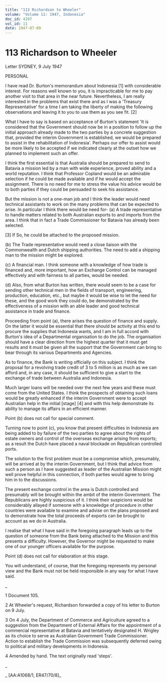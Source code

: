 ```yaml
---
title: "113 Richardson to Wheeler"
volume: "Volume 11: 1947, Indonesia"
doc_id: 4297
vol_id: 11
date: 1947-07-09
---
```


# 113 Richardson to Wheeler

Letter SYDNEY, 9 July 1947

PERSONAL

I have read Dr. Burton's memorandum about Indonesia [1] with considerable interest. For reasons well known to you, it is impracticable for me to pay another visit to that area in the near future. Nevertheless, I am really interested in the problems that exist there and as I was a 'Treasury Representative' for a time I am taking the liberty of making the following observations and leaving it to you to use them as you see fit. [2]

What I have to say is based on acceptance of Burton's statement 'It is considered that the Government should now be in a position to follow up the initial approach already made to the two parties by a concrete suggestion that, provided the interim Government is established, we would be prepared to assist in the rehabilitation of Indonesia'. Perhaps our offer to assist would be more likely to be accepted if we indicated clearly at the outset how we planned to implement such an offer.

I think the first essential is that Australia should be prepared to send to Batavia a mission led by a man with wide experience, proved ability and a world reputation. I think that Professor Copland would be an admirable selection if he could be made available and if he would accept the assignment. There is no need for me to stress the value his advice would be to both parties if they could be persuaded to seek his assistance.

But the mission is not a one-man job and I think the leader would need technical assistants to work on the many problems that can be expected to arise. In particular I think there would be need for- (a) A trade representative to handle matters related to both Australian exports to and imports from the area. I think that in fact a Trade Commissioner for Batavia has already been selected.

[3] If So, he could be attached to the proposed mission.

(b) The Trade representative would need a close liaison with the Commonwealth and Dutch shipping authorities. The need to add a shipping man to the mission might be explored.

(c) A financial man. I think someone with a knowledge of how trade is financed and, more important, how an Exchange Control can be managed effectively and with fairness to all parties, would be needed.

(d) Also, from what Burton has written, there would seem to be a case for sending other technical men in the fields of transport, engineering, production, education, etc., but maybe it would be wise to let the need for these, and the good work they could do, be demonstrated by the effectiveness of a mission with an able leader and good technical assistance in trade and finance.

Proceeding from point (a), there arises the question of finance and supply. On the latter it would be essential that there should be activity at this end to procure the supplies that Indonesia wants, and I am in full accord with Burton's idea of a Departmental organisation to do the job. The organisation should have a clear direction from the highest quarter that it must get results and it must be given all the support that the Government can bring to bear through its various Departments and Agencies.

As to finance, the Bank is writing officially on this subject. I think the proposal for a revolving trade credit of 3 to 5 million is as much as we can afford and, in any case, it should be sufficient to give a start to the exchange of trade between Australia and Indonesia.

Much larger loans will be needed over the next few years and these must come from the United States. I think the prospects of obtaining such loans would be greatly enhanced if the interim Government were to accept Australian help in the initial [stage] [4] and with this help demonstrate its ability to manage its affairs in an efficient manner.

Point (b) does not call for special comment.

Turning now to point (c), you know that present difficulties in Indonesia are being added to by failure of the two parties to agree about the rights of estate owners and control of the overseas exchange arising from exports; as a result the Dutch have placed a naval blockade on Republican controlled ports.

The solution to the first problem must be a compromise which, presumably, will be arrived at by the interim Government, but I think that advice from such a person as I have suggested as leader of the Australian Mission might well prove helpful in this connection, if both parties would agree to bring him in to the discussions.

The present exchange control in the area is Dutch controlled and presumably will be brought within the ambit of the interim Government. The Republicans are highly suspicious of it. I think their suspicions would be considerably allayed if someone with a knowledge of procedure in other countries were available to examine and advise on the plans proposed and to demonstrate how the total proceeds of exports can be brought to account as we do in Australia.

I realise that what I have said in the foregoing paragraph leads up to the question of someone from the Bank being attached to the Mission and this presents a difficulty. However, the Governor might be requested to make one of our younger officers available for the purpose.

Point (d) does not call for elaboration at this stage.

You will understand, of course, that the foregoing represents my personal view and the Bank must not be held responsible in any way for what I have said.

_

1 Document 105.

2 At Wheeler's request, Richardson forwarded a copy of his letter to Burton on 9 July.

3 On 4 July, the Department of Commerce and Agriculture agreed to a suggestion from the Department of External Affairs for the appointment of a commercial representative at Batavia and tentatively designated H. Wrigley as its choice to serve as Australian Government Trade Commissioner. Action to establish the Trade Commission was subsequently deferred owing to political and military developments in Indonesia.

4 Amended by hand. The text originally read 'steps'.

_

_ [AA:A1068/1, ER47/70/8]_
